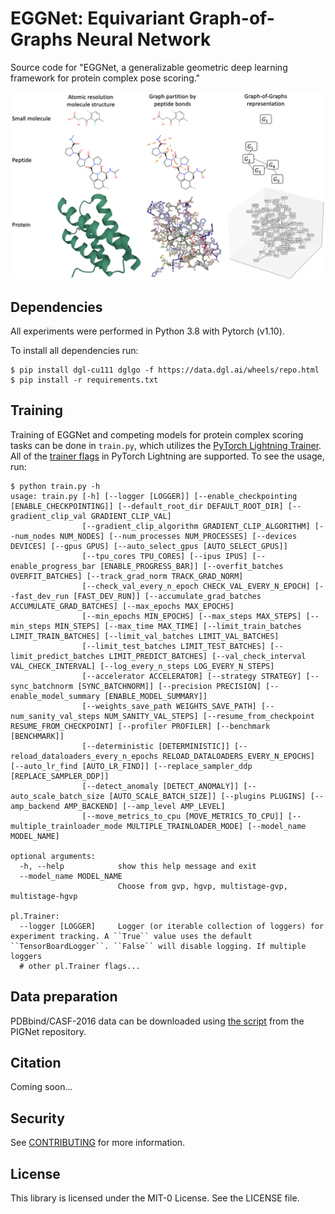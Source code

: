 # EGGNet: Equivariant Graph-of-Graphs Neural Network

Source code for "EGGNet, a generalizable geometric deep learning framework for protein complex pose scoring."

<img src="figs/GoGs_of_molecules.png">

## Dependencies

All experiments were performed in Python 3.8 with Pytorch (v1.10). 

To install all dependencies run:
```
$ pip install dgl-cu111 dglgo -f https://data.dgl.ai/wheels/repo.html
$ pip install -r requirements.txt
```

## Training

Training of EGGNet and competing models for protein complex scoring tasks can be done in `train.py`, which utilizes the [PyTorch Lightning Trainer](https://pytorch-lightning.readthedocs.io/en/latest/common/trainer.html#). All of the [trainer flags](https://pytorch-lightning.readthedocs.io/en/latest/common/trainer.html#trainer-flags) in PyTorch Lightning are supported. To see the usage, run: 

```
$ python train.py -h
usage: train.py [-h] [--logger [LOGGER]] [--enable_checkpointing [ENABLE_CHECKPOINTING]] [--default_root_dir DEFAULT_ROOT_DIR] [--gradient_clip_val GRADIENT_CLIP_VAL]
                [--gradient_clip_algorithm GRADIENT_CLIP_ALGORITHM] [--num_nodes NUM_NODES] [--num_processes NUM_PROCESSES] [--devices DEVICES] [--gpus GPUS] [--auto_select_gpus [AUTO_SELECT_GPUS]]
                [--tpu_cores TPU_CORES] [--ipus IPUS] [--enable_progress_bar [ENABLE_PROGRESS_BAR]] [--overfit_batches OVERFIT_BATCHES] [--track_grad_norm TRACK_GRAD_NORM]
                [--check_val_every_n_epoch CHECK_VAL_EVERY_N_EPOCH] [--fast_dev_run [FAST_DEV_RUN]] [--accumulate_grad_batches ACCUMULATE_GRAD_BATCHES] [--max_epochs MAX_EPOCHS]
                [--min_epochs MIN_EPOCHS] [--max_steps MAX_STEPS] [--min_steps MIN_STEPS] [--max_time MAX_TIME] [--limit_train_batches LIMIT_TRAIN_BATCHES] [--limit_val_batches LIMIT_VAL_BATCHES]
                [--limit_test_batches LIMIT_TEST_BATCHES] [--limit_predict_batches LIMIT_PREDICT_BATCHES] [--val_check_interval VAL_CHECK_INTERVAL] [--log_every_n_steps LOG_EVERY_N_STEPS]
                [--accelerator ACCELERATOR] [--strategy STRATEGY] [--sync_batchnorm [SYNC_BATCHNORM]] [--precision PRECISION] [--enable_model_summary [ENABLE_MODEL_SUMMARY]]
                [--weights_save_path WEIGHTS_SAVE_PATH] [--num_sanity_val_steps NUM_SANITY_VAL_STEPS] [--resume_from_checkpoint RESUME_FROM_CHECKPOINT] [--profiler PROFILER] [--benchmark [BENCHMARK]]
                [--deterministic [DETERMINISTIC]] [--reload_dataloaders_every_n_epochs RELOAD_DATALOADERS_EVERY_N_EPOCHS] [--auto_lr_find [AUTO_LR_FIND]] [--replace_sampler_ddp [REPLACE_SAMPLER_DDP]]
                [--detect_anomaly [DETECT_ANOMALY]] [--auto_scale_batch_size [AUTO_SCALE_BATCH_SIZE]] [--plugins PLUGINS] [--amp_backend AMP_BACKEND] [--amp_level AMP_LEVEL]
                [--move_metrics_to_cpu [MOVE_METRICS_TO_CPU]] [--multiple_trainloader_mode MULTIPLE_TRAINLOADER_MODE] [--model_name MODEL_NAME]

optional arguments:
  -h, --help            show this help message and exit
  --model_name MODEL_NAME
                        Choose from gvp, hgvp, multistage-gvp, multistage-hgvp

pl.Trainer:
  --logger [LOGGER]     Logger (or iterable collection of loggers) for experiment tracking. A ``True`` value uses the default ``TensorBoardLogger``. ``False`` will disable logging. If multiple loggers
  # other pl.Trainer flags...
```

## Data preparation

PDBbind/CASF-2016 data can be downloaded using [the script](https://github.com/ACE-KAIST/PIGNet/blob/main/data/download_train_data.sh) from the PIGNet repository. 

## Citation

Coming soon...

## Security

See [CONTRIBUTING](CONTRIBUTING.md#security-issue-notifications) for more information.

## License

This library is licensed under the MIT-0 License. See the LICENSE file.
